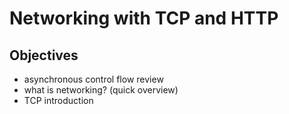 # Networking with TCP and HTTP

## Objectives
- asynchronous control flow review
- what is networking? (quick overview)
- TCP introduction

